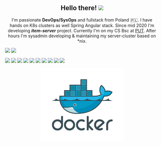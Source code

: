 <h2 align="center">
  Hello there!
  <img src="https://raw.githubusercontent.com/MartinHeinz/MartinHeinz/master/wave.gif" width="30px">
</h2>

<p align="center">
  I'm passionate <b>DevOps/SysOps</b> and fullstack from Poland 🇵🇱. I have hands on K8s clusters as well Spring Angular stack. Since mid 2020 I'm developing <b><i>item-server</i></b> project. Currently I'm on my CS Bsc at <a href="https://www.put.poznan.pl/" target="_blank">PUT</a>. After hours I'm sysadmin developing & maintaining my server-cluster based on *nix.
</p>

<img src="https://github-readme-stats.vercel.app/api?username=ptylczynski&count_private=true&hide=stars&show_icons=true&hide_border=true&custom_title="></img>
<img src="https://github-readme-stats.vercel.app/api/top-langs/?username=ptylczynski&layout=compact&hide_border=true&custom_title="></img>
<!--
<img src="https://github-readme-stats.vercel.app/api/pin/?username=anuraghazra&repo=github-readme-stats"></img>
--->


<img src="https://img.shields.io/badge/OS-Ubuntu-blue?logo=ubuntu&style=for-the-badge&logoColor=white"></img>
<img src="https://img.shields.io/badge/Editor-IntelliJ%20IDEA-blue?logo=IntelliJ%20Idea&style=for-the-badge&logoColor=white"></img>
<img src="https://img.shields.io/badge/Language-Java-blue?logo=Java&style=for-the-badge"></img>
<img src="https://img.shields.io/badge/Framework-Spring-blue?logo=Spring&style=for-the-badge&logoColor=white"></img>
<img src="https://img.shields.io/badge/Framework-Angular-blue?logo=Angular&style=for-the-badge&logoColor=white"></img>
<img src="https://img.shields.io/badge/Framework-Bootstrapr-blue?logo=Bootstrap&style=for-the-badge&logoColor=white"></img>
<img src="https://img.shields.io/badge/Shell-Bash-blue?logo=GNU%20BASH&style=for-the-badge&logoColor=white"></img>
<img src="https://img.shields.io/badge/Tool-Postman-blue?logo=Postman&style=for-the-badge&logoColor=white"></img>
<img src="https://img.shields.io/badge/Tool-MySQL-blue?logo=MySQL&style=for-the-badge&logoColor=white"></img>
<img src="https://img.shields.io/badge/Tool-Docker-blue?logo=Docker&style=for-the-badge&logoColor=white"></img>
<br>
<p align="center">
  <a href="https://hub.docker.com/u/ptylczynski">
    <img src="https://raw.githubusercontent.com/docker-library/docs/c350af05d3fac7b5c3f6327ac82fe4d990d8729c/docker/logo.png"></img>
  </a>                                                                                                                                  
</p>
